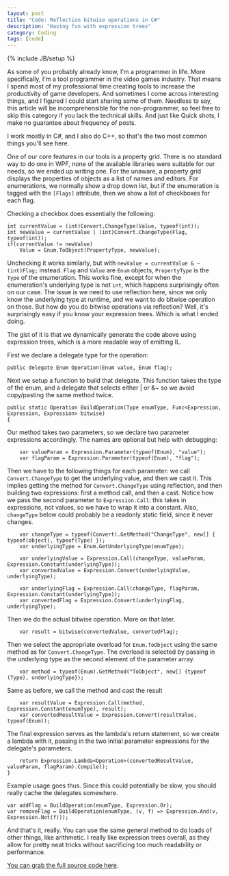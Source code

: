 ```yaml
---
layout: post
title: "Code: Reflection bitwise operations in C#"
description: "Having fun with expression trees"
category: Coding
tags: [code]
---
```

{% include JB/setup %}

As some of you probably already know, I'm a programmer in life. More specifically, I'm a tool programmer in the video games industry. That means I spend most of my professional time creating tools to increase the productivity of game developers. And sometimes I come across interesting things, and I figured I could start sharing some of them. Needless to say, this article will be incomprehensible for the non-programmer, so feel free to skip this category if you lack the technical skills. And just like Quick shots, I make no guarantee about frequency of posts.

I work mostly in C#, and I also do C++, so that's the two most common things you'll see here.

<!-- more -->

One of our core features in our tools is a property grid. There is no standard way to do one in WPF, none of the available libraries were suitable for our needs, so we ended up writing one. For the unaware, a property grid displays the properties of objects as a list of names and editors. For enumerations, we normally show a drop down list, but if the enumeration is tagged with the `[Flags]` attribute, then we show a list of checkboxes for each flag.

Checking a checkbox does essentially the following:

    int currentValue = (int)Convert.ChangeType(Value, typeof(int));
    int newValue = currentValue | (int)Convert.ChangeType(Flag, typeof(int));
    if(currentValue != newValue)
        Value = Enum.ToObject(PropertyType, newValue);

Unchecking it works similarly, but with `newValue = currentValue & ~(int)Flag;` instead. `Flag` and `Value` are `Enum` objects, `PropertyType` is the `Type` of the enumeration. This works fine, except for when the enumeration's underlying type is not `int`, which happens surprisingly often on our case. The issue is we need to use reflection here, since we only know the underlying type at runtime, and we want to do bitwise operation on those. But how do you do bitwise operations via reflection? Well, it's surprisingly easy if you know your expression trees. Which is what I ended doing.

The gist of it is that we dynamically generate the code above using expression trees, which is a more readable way of emitting IL.

First we declare a delegate type for the operation:

    public delegate Enum Operation(Enum value, Enum flag);

Next we setup a function to build that delegate. This function takes the type of the enum, and a delegate that selects either | or &~ so we avoid copy/pasting the same method twice.

    public static Operation BuildOperation(Type enumType, Func<Expression, Expression, Expression> bitwise)
    {

Our method takes two parameters, so we declare two parameter expressions accordingly. The names are optional but help with debugging:

	    var valueParam = Expression.Parameter(typeof(Enum), "value");
	    var flagParam = Expression.Parameter(typeof(Enum), "flag");

Then we have to the following things for each parameter: we call `Convert.ChangeType` to get the underlying value, and then we cast it. This implies getting the method for `Convert.ChangeType` using reflection, and then building two expressions: first a method call, and then a cast. Notice how we pass the second parameter to `Expression.Call`: this takes in expressions, not values, so we have to wrap it into a constant. Also, `changeType` below could probably be a readonly static field, since it never changes.

	    var changeType = typeof(Convert).GetMethod("ChangeType", new[] { typeof(object), typeof(Type) });
        var underlyingType = Enum.GetUnderlyingType(enumType);

        var underlyingValue = Expression.Call(changeType, valueParam, Expression.Constant(underlyingType));
        var convertedValue = Expression.Convert(underlyingValue, underlyingType);

        var underlyingFlag = Expression.Call(changeType, flagParam, Expression.Constant(underlyingType));
        var convertedFlag = Expression.Convert(underlyingFlag, underlyingType);

Then we do the actual bitwise operation. More on that later.

	    var result = bitwise(convertedValue, convertedFlag);

Then we select the appropriate overload for `Enum.ToObject` using the same method as for `Convert.ChangeType`. The overload is selected by passing in the underlying type as the second element of the parameter array.

	    var method = typeof(Enum).GetMethod("ToObject", new[] {typeof (Type), underlyingType});

Same as before, we call the method and cast the result

	    var resultValue = Expression.Call(method, Expression.Constant(enumType), result);
	    var convertedResultValue = Expression.Convert(resultValue, typeof(Enum));

The final expression serves as the lambda's return statement, so we create a lambda with it, passing in the two initial parameter expressions for the delegate's parameters.

	    return Expression.Lambda<Operation>(convertedResultValue, valueParam, flagParam).Compile(); 
    }

Example usage goes thus. Since this could potentially be slow, you should really cache the delegates somewhere.

    var addFlag = BuildOperation(enumType, Expression.Or);
    var removeFlag = BuildOperation(enumType, (v, f) => Expression.And(v, Expression.Not(f)));

And that's it, really. You can use the same general method to do loads of other things, like arithmetic. I really like expression trees overall, as they allow for pretty neat tricks without sacrificing too much readability or performance.

[You can grab the full source code here](/assets/source/code-dynamic-bitwise-operations.cs).